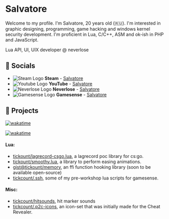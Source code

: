 # Salvatore
Welcome to my profile. I'm Salvatore, 20 years old (🇷🇺). I'm interested in graphic designing, programming, game hacking and windows kernel security development. I'm proficient in Lua, C/C++, ASM and ok-ish in PHP and JavaScript.

Lua API, UI, UIX developer @ neverlose

## 💬 Socials
- ![Steam Logo](https://i.imgur.com/2XgiDt5.png) __Steam__ - [Salvatore](https://steamcommunity.com/id/edgesubtle/)
- ![Youtube Logo](https://www.youtube.com/favicon.ico) __YouTube__ - [Salvatore](https://www.youtube.com/legenden)
- ![Neverlose Logo](https://i.imgur.com/KSMPinP.png) __Neverlose__ - [Salvatore](https://forum.neverlose.cc/u/salvatore)
- ![Gamesense Logo](https://gamesense.pub/favicon.ico) __Gamesense__ - [Salvatore](https://gamesense.pub/forums/profile.php?id=1349)

## 🔮 Projects
[![wakatime](https://wakatime.com/badge/user/5c3ab2ae-85cd-4879-8b50-f38f7149dd2d/project/7cc09a32-1e29-4924-aeab-cc92e3f2513b.svg)](https://wakatime.com/@tickcount)

[![wakatime](https://wakatime.com/share/@tickcount/82de59a8-7344-4342-b58c-2098dea096c0.svg)](https://wakatime.com/@tickcount)
#### Lua:
- [tickount/lagrecord-csgo.lua](https://github.com/tickcount/lagrecord-csgo.lua), a lagrecord poc library for cs:go.
- [tickount/smoothy.lua](https://github.com/tickcount/smoothy.lua), a library to perform easing animations.
- [gist@tickount/memory](https://gist.github.com/tickcount/1f15706f269150b1fa2b6046026f8ef5), an ffi function hooking library (soon to be available open-source)
- [tickcount/.ssh](https://github.com/tickcount/.ssh), some of my pre-workshop lua scripts for gamesense.

#### Misc:
- [tickcount/hitsounds](https://github.com/tickcount/hitsounds), hit marker sounds
- [tickcount/.p2c-icons](https://github.com/tickcount/.p2c-icons), an icon-set that was initially made for the Cheat Revealer.
